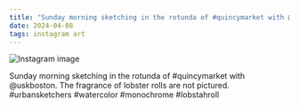 ```yaml
---
title: "Sunday morning sketching in the rotunda of #quincymarket with @uskboston"
date: 2024-04-08
tags: instagram art
---
```


![Instagram image](/media/436363867_1117613792861118_4938750943589723401_n_17920069199872775.jpg)

Sunday morning sketching in the rotunda of #quincymarket with @uskboston. The fragrance of lobster rolls are not pictured. #urbansketchers #watercolor #monochrome #lobstahroll
